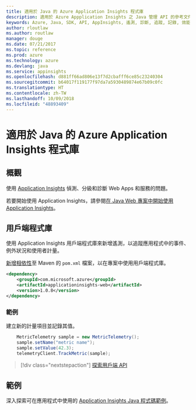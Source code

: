 ```yaml
---
title: 適用於 Java 的 Azure Application Insights 程式庫
description: 適用於 Azure Appplication Insights 之 Java 管理 API 的參考文件
keywords: Azure, Java, SDK, API, AppInsights, 遙測, 診斷, 追蹤, 記錄, 效能
author: rloutlaw
ms.author: routlaw
manager: douge
ms.date: 07/21/2017
ms.topic: reference
ms.prod: azure
ms.technology: azure
ms.devlang: java
ms.service: appinsights
ms.openlocfilehash: d881ff66ad806e13f7d2cbafff6ce85c23240304
ms.sourcegitcommit: b64017f119177f97da7a5930489874e67b09c0fc
ms.translationtype: HT
ms.contentlocale: zh-TW
ms.lasthandoff: 10/09/2018
ms.locfileid: "48893409"
---
```

# <a name="azure-application-insights-libraries-for-java"></a>適用於 Java 的 Azure Application Insights 程式庫

## <a name="overview"></a>概觀

使用 [Application Insights](/azure/application-insights/app-insights-overview) 偵測、分級和診斷 Web Apps 和服務的問題。

若要開始使用 Application Insights，請參閱[在 Java Web 專案中開始使用 Application Insights](/azure/application-insights/app-insights-java-get-started)。

## <a name="client-library"></a>用戶端程式庫

使用 Application Insights 用戶端程式庫來新增遙測，以追蹤應用程式中的事件、例外狀況和使用者計量。

[新增相依性](https://maven.apache.org/guides/getting-started/index.html#How_do_I_use_external_dependencies)至 Maven 的 `pom.xml` 檔案，以在專案中使用用戶端程式庫。

```XML
<dependency>
    <groupId>com.microsoft.azure</groupId>
    <artifactId>applicationinsights-web</artifactId>   
    <version>1.0.8</version>
</dependency>
```   

### <a name="example"></a>範例

建立新的計量項目並記錄其值。

```java
    MetricTelemetry sample = new MetricTelemetry();
    sample.setName("metric name");
    sample.setValue(42.3);
    telemetryClient.TrackMetric(sample);
```

> [!div class="nextstepaction"]
> [探索用戶端 API](/java/api/overview/azure/appinsights/client)

## <a name="samples"></a>範例

深入探索可在應用程式中使用的 [Application Insights Java 程式碼範例](https://azure.microsoft.com/en-us/resources/samples/?term=insights&platform=java)。
